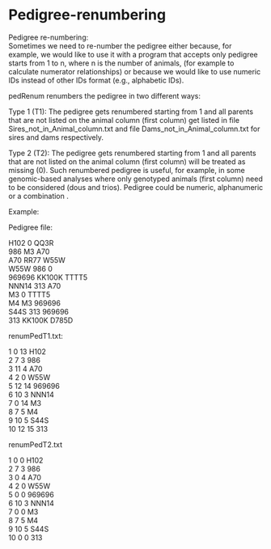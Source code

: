 # Pedigree-renumbering

Pedigree re-numbering:  
Sometimes we need to re-number the pedigree either because, for example, we would like to use it with a program that accepts only pedigree starts from 1 to n, where n is the number of animals, (for example to calculate numerator relationships) or because we would like to use numeric IDs instead of other IDs format (e.g., alphabetic IDs).

pedRenum renumbers the pedigree in two different ways:

Type 1 (T1): The pedigree gets renumbered starting from 1 and all parents that are not listed on the animal column (first column) get listed in file Sires_not_in_Animal_column.txt and file Dams_not_in_Animal_column.txt for sires and dams respectively.

Type 2 (T2): The pedigree gets renumbered starting from 1 and all parents that are not listed on  the animal column (first column) will be treated as missing (0). Such renumbered pedigree is useful, for example, in some genomic-based analyses where only genotyped animals (first column) need to be considered (dous and trios). Pedigree could be numeric, alphanumeric or a combination . 

Example:


Pedigree file:

H102	0	QQ3R      
986	M3	A70        
A70	RR77	W55W      
W55W	986	0      
969696	KK100K	TTTT5           
NNN14	313	A70         
M3	0	TTTT5      
M4	M3	969696       
S44S	313	969696      
313	KK100K	D785D      


renumPedT1.txt:

1    0   13    H102        
2    7    3    986         
3   11    4    A70         
4    2    0    W55W       
5   12   14    969696            
6   10    3    NNN14       
7    0   14    M3          
8    7    5    M4          
9   10    5    S44S        
10   12   15    313        

renumPedT2.txt

1    0  0  H102        
2    7  3  986         
3    0  4  A70         
4    2  0  W55W        
5    0  0  969696           
6   10  3  NNN14       
7    0  0  M3          
8    7  5  M4          
9   10  5  S44S        
10   0  0  313         

